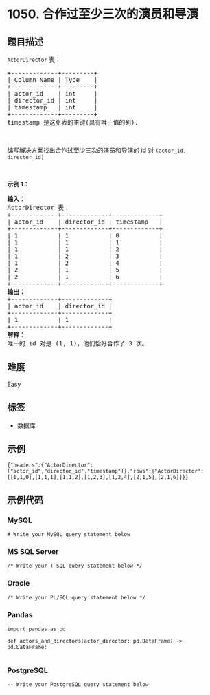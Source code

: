 # 1050. 合作过至少三次的演员和导演

## 题目描述

<p><code>ActorDirector</code>&nbsp;表：</p>

<pre>
+-------------+---------+
| Column Name | Type    |
+-------------+---------+
| actor_id    | int     |
| director_id | int     |
| timestamp   | int     |
+-------------+---------+
timestamp 是这张表的主键(具有唯一值的列).
</pre>

<p>&nbsp;</p>

<p>编写解决方案找出合作过至少三次的演员和导演的 id 对&nbsp;<code>(actor_id, director_id)</code></p>

<p>&nbsp;</p>

<p><strong>示例 1：</strong></p>

<pre>
<strong>输入：</strong>
ActorDirector 表：
+-------------+-------------+-------------+
| actor_id    | director_id | timestamp   |
+-------------+-------------+-------------+
| 1           | 1           | 0           |
| 1           | 1           | 1           |
| 1           | 1           | 2           |
| 1           | 2           | 3           |
| 1           | 2           | 4           |
| 2           | 1           | 5           |
| 2           | 1           | 6           |
+-------------+-------------+-------------+
<strong>输出：</strong>
+-------------+-------------+
| actor_id    | director_id |
+-------------+-------------+
| 1           | 1           |
+-------------+-------------+
<strong>解释：</strong>
唯一的 id 对是 (1, 1)，他们恰好合作了 3 次。</pre>


## 难度

Easy

## 标签

- 数据库

## 示例

```
{"headers":{"ActorDirector":["actor_id","director_id","timestamp"]},"rows":{"ActorDirector":[[1,1,0],[1,1,1],[1,1,2],[1,2,3],[1,2,4],[2,1,5],[2,1,6]]}}
```

## 示例代码

### MySQL

```mysql
# Write your MySQL query statement below
```

### MS SQL Server

```mssql
/* Write your T-SQL query statement below */
```

### Oracle

```oraclesql
/* Write your PL/SQL query statement below */
```

### Pandas

```pythondata
import pandas as pd

def actors_and_directors(actor_director: pd.DataFrame) -> pd.DataFrame:
    
```

### PostgreSQL

```postgresql
-- Write your PostgreSQL query statement below
```

